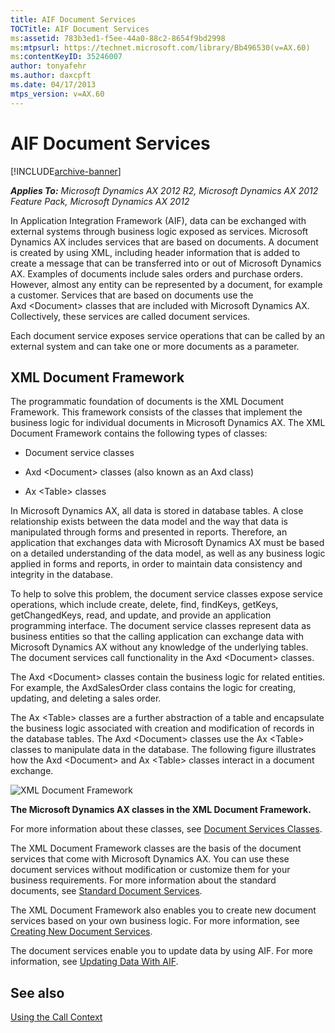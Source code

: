 ```yaml
---
title: AIF Document Services
TOCTitle: AIF Document Services
ms:assetid: 783b3ed1-f5ee-44a0-88c2-8654f9bd2998
ms:mtpsurl: https://technet.microsoft.com/library/Bb496530(v=AX.60)
ms:contentKeyID: 35246007
author: tonyafehr
ms.author: daxcpft
ms.date: 04/17/2013
mtps_version: v=AX.60
---
```


# AIF Document Services 


[!INCLUDE[archive-banner](includes/archive-banner.md)]


_**Applies To:** Microsoft Dynamics AX 2012 R2, Microsoft Dynamics AX 2012 Feature Pack, Microsoft Dynamics AX 2012_

In Application Integration Framework (AIF), data can be exchanged with external systems through business logic exposed as services. Microsoft Dynamics AX includes services that are based on documents. A document is created by using XML, including header information that is added to create a message that can be transferred into or out of Microsoft Dynamics AX. Examples of documents include sales orders and purchase orders. However, almost any entity can be represented by a document, for example a customer. Services that are based on documents use the Axd \<Document\> classes that are included with Microsoft Dynamics AX. Collectively, these services are called document services.

Each document service exposes service operations that can be called by an external system and can take one or more documents as a parameter.

## XML Document Framework

The programmatic foundation of documents is the XML Document Framework. This framework consists of the classes that implement the business logic for individual documents in Microsoft Dynamics AX. The XML Document Framework contains the following types of classes:

  - Document service classes

  - Axd \<Document\> classes (also known as an Axd class)

  - Ax \<Table\> classes

In Microsoft Dynamics AX, all data is stored in database tables. A close relationship exists between the data model and the way that data is manipulated through forms and presented in reports. Therefore, an application that exchanges data with Microsoft Dynamics AX must be based on a detailed understanding of the data model, as well as any business logic applied in forms and reports, in order to maintain data consistency and integrity in the database.

To help to solve this problem, the document service classes expose service operations, which include create, delete, find, findKeys, getKeys, getChangedKeys, read, and update, and provide an application programming interface. The document service classes represent data as business entities so that the calling application can exchange data with Microsoft Dynamics AX without any knowledge of the underlying tables. The document services call functionality in the Axd \<Document\> classes.

The Axd \<Document\> classes contain the business logic for related entities. For example, the AxdSalesOrder class contains the logic for creating, updating, and deleting a sales order.

The Ax \<Table\> classes are a further abstraction of a table and encapsulate the business logic associated with creation and modification of records in the database tables. The Axd \<Document\> classes use the Ax \<Table\> classes to manipulate data in the database. The following figure illustrates how the Axd \<Document\> and Ax \<Table\> classes interact in a document exchange.

![XML Document Framework](images/Bb496530.XMLDocumentFramework(AX.60).gif "XML Document Framework")

**The Microsoft Dynamics AX classes in the XML Document Framework.**

For more information about these classes, see [Document Services Classes](document-services-classes.md).

The XML Document Framework classes are the basis of the document services that come with Microsoft Dynamics AX. You can use these document services without modification or customize them for your business requirements. For more information about the standard documents, see [Standard Document Services](standard-document-services.md).

The XML Document Framework also enables you to create new document services based on your own business logic. For more information, see [Creating New Document Services](creating-new-document-services.md).

The document services enable you to update data by using AIF. For more information, see [Updating Data With AIF](updating-data-with-aif.md).

## See also

[Using the Call Context](using-the-call-context.md)

